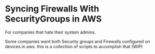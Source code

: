 # Syncing Firewalls With SecurityGroups in AWS
For companies that hate their system admins.

Some companies want both Security groups and Firewalls configured on devices in aws.
this is a collection of scripts to accomplish that (WIP)
